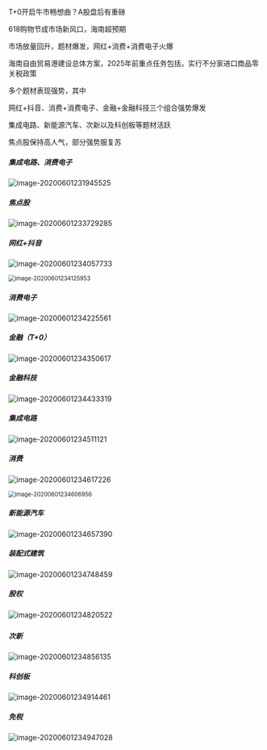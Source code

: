 T+0开启牛市畅想曲？A股盘后有重磅

618购物节成市场新风口，海南超预期

市场放量回升，题材爆发，网红+消费+消费电子火爆

海南自由贸易港建设总体方案，2025年前重点任务包括，实行不分家进口商品零关税政策

多个题材表现强势，其中 

网红+抖音、消费+消费电子、金融+金融科技三个组合强势爆发

集成电路、新能源汽车、次新以及科创板等题材活跃

焦点股保持高人气，部分强势服复苏



##### 集成电路、消费电子

![image-20200601231945525](..\pictureimage-20200601231945525.png)

##### 焦点股

![image-20200601233729285](../picture/img/image-20200601233729285.png)

##### 网红+抖音

![image-20200601234057733](../picture/img/image-20200601234057733.png)

<img src="../picture/img/image-20200601234125953.png" alt="image-20200601234125953" style="zoom: 80%;" />

##### 消费电子

![image-20200601234225561](../picture/img/image-20200601234225561.png)

##### 金融（T+0）

![image-20200601234350617](../picture/img/image-20200601234350617.png)

##### 金融科技

![image-20200601234433319](../picture/img/image-20200601234433319.png)

##### 集成电路

![image-20200601234511121](../picture/img/image-20200601234511121.png)

##### 消费

![image-20200601234617226](../picture/img/image-20200601234617226.png)

<img src="../picture/img/image-20200601234606956.png" alt="image-20200601234606956" style="zoom:80%;" />

##### 新能源汽车

![image-20200601234657390](../picture/img/image-20200601234657390.png)

##### 装配式建筑

![image-20200601234748459](../picture/img/image-20200601234748459.png)

##### 股权

![image-20200601234820522](../picture/img/image-20200601234820522.png)

##### 

##### 次新

![image-20200601234856135](../picture/img/image-20200601234856135.png)

##### 科创板

![image-20200601234914461](../picture/img/image-20200601234914461.png)

##### 免税

![image-20200601234947028](../picture/img/image-20200601234947028.png)